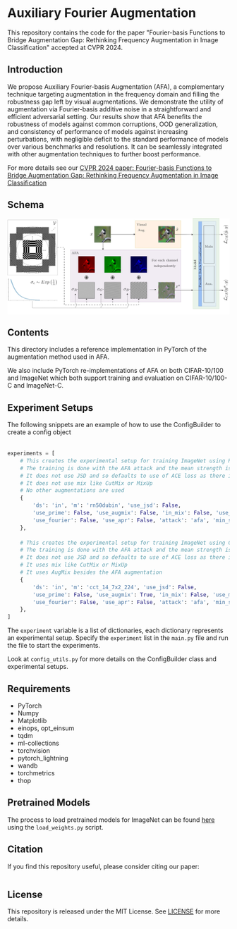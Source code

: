 # Auxiliary Fourier Augmentation
This repository contains the code for the paper "Fourier-basis Functions to Bridge Augmentation Gap: Rethinking Frequency Augmentation in Image Classification" accepted at CVPR 2024.

## Introduction
We propose Auxiliary Fourier-basis Augmentation (AFA), a complementary technique targeting augmentation in the frequency domain and filling the robustness gap left by visual augmentations. 
We demonstrate the utility of augmentation via Fourier-basis additive noise in a straightforward and efficient adversarial setting.
Our results show that AFA benefits the robustness of models against common corruptions, OOD generalization, and consistency of performance of models against increasing perturbations, with negligible deficit to the standard performance of models over various benchmarks and resolutions. 
It can be seamlessly integrated with other augmentation techniques to further boost performance. 

For more details see our [CVPR 2024 paper: Fourier-basis Functions to Bridge Augmentation Gap: Rethinking Frequency Augmentation in Image Classification]()

## Schema

<img align="center" src="assets/schema.jpg" width="750">

## Contents

This directory includes a reference implementation in PyTorch of the augmentation method used in AFA.

We also include PyTorch re-implementations of AFA on both CIFAR-10/100 and ImageNet which both support training and evaluation on CIFAR-10/100-C and ImageNet-C.

## Experiment Setups

The following snippets are an example of how to use the ConfigBuilder to create a config object

```python

experiments = [
    # This creates the experimental setup for training ImageNet using ResNet50-Dubin model
    # The training is done with the AFA attack and the mean strength is set to 10 and the minimum strength is set to 0
    # It does not use JSD and so defaults to use of ACE loss as there is an attack specified
    # It does not use mix like CutMix or MixUp
    # No other augmentations are used
    {
        'ds': 'in', 'm': 'rn50dubin', 'use_jsd': False,
        'use_prime': False, 'use_augmix': False, 'in_mix': False, 'use_mix': False,
        'use_fourier': False, 'use_apr': False, 'attack': 'afa', 'min_str': 0., 'mean_str': 10.,
    },

    # This creates the experimental setup for training ImageNet using CCT model
    # The training is done with the AFA attack and the mean strength is set to 10 and the minimum strength is set to 0
    # It does not use JSD and so defaults to use of ACE loss as there is an attack specified
    # It uses mix like CutMix or MixUp
    # It uses AugMix besides the AFA augmentation
    {
        'ds': 'in', 'm': 'cct_14_7x2_224', 'use_jsd': False,
        'use_prime': False, 'use_augmix': True, 'in_mix': False, 'use_mix': True,
        'use_fourier': False, 'use_apr': False, 'attack': 'afa', 'min_str': 0., 'mean_str': 10.,
    },
]
```

The ```experiment``` variable is a list of dictionaries, each dictionary represents an experimental setup.
Specify the ```experiment``` list in the ```main.py``` file and run the file to start the experiments.

Look at ```config_utils.py``` for more details on the ConfigBuilder class and experimental setups.


## Requirements
- PyTorch
- Numpy
- Matplotlib
- einops, opt_einsum
- tqdm
- ml-collections
- torchvision
- pytorch_lightning
- wandb
- torchmetrics
- thop

## Pretrained Models
The process to load pretrained models for ImageNet can be found [here](./pretrained) using the ```load_weights.py``` script.

## Citation
If you find this repository useful, please consider citing our paper:
```
```

## License
This repository is released under the MIT License. See [LICENSE](./LICENSE) for more details.
